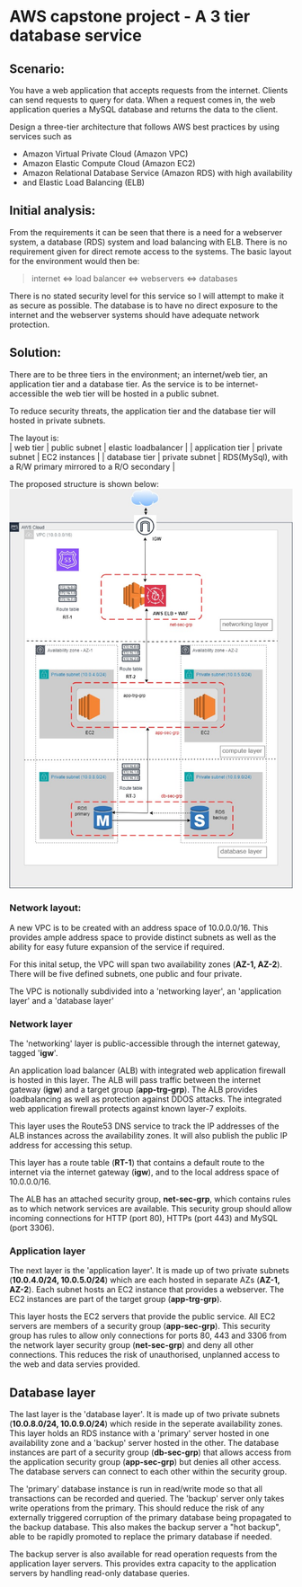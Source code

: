 # AWS capstone project - A 3 tier database service

## Scenario:
You have a web application that accepts requests from the internet. Clients can send requests to query for data. When a request comes in, the web application queries a MySQL database and returns the data to the client.

Design a three-tier architecture that follows AWS best practices by using services such as 
- Amazon Virtual Private Cloud (Amazon VPC)
- Amazon Elastic Compute Cloud (Amazon EC2)
- Amazon Relational Database Service (Amazon RDS) with high availability
- and Elastic Load Balancing (ELB)

## Initial analysis:
From the requirements it can be seen that there is a need for a webserver system, a database (RDS) system and load balancing with ELB. There is no requirement given for direct remote access to the systems. The basic layout for the environment would then be:

> internet <=> load balancer <=> webservers <=> databases

There is no stated security level for this service so I will attempt to make it as secure as possible. The database is to have no direct exposure to the internet and the webserver systems should have adequate network protection.

## Solution:
There are to be three tiers in the environment; an internet/web tier, an application tier and a database tier. As the service is to be internet-accessible the web tier will be hosted in a public subnet.

To reduce security threats, the application tier and the database tier will hosted in private subnets.

The layout is:<br>
| web tier | public subnet | elastic loadbalancer |
| application tier | private subnet | EC2 instances |
| database tier | private subnet | RDS(MySql), with a R/W primary mirrored to a R/O secondary |

The proposed structure is shown below:
![3 tier AWS structure](3tier.jpg)

### Network layout:
A new VPC is to be created with an address space of 10.0.0.0/16. This provides ample address space to provide distinct subnets as well as the ability for easy future expansion of the service if required.

For this inital setup, the VPC will span two availability zones (**AZ-1, AZ-2**). There will be five defined subnets, one public and four private.

The VPC is notionally subdivided into a 'networking layer', an 'application layer' and a 'database layer'

### Network layer
The 'networking' layer is public-accessible through the internet gateway, tagged '**igw**'.

An application load balancer (ALB) with integrated web application firewall is hosted in this layer. The ALB will pass traffic between the internet gateway (**igw**) and a target group (**app-trg-grp**). The ALB provides loadbalancing as well as protection against DDOS attacks. The integrated web application firewall protects against known layer-7 exploits.

This layer uses the Route53 DNS service to track the IP addresses of the ALB instances across the availability zones. It will also publish the public IP address for accessing this setup. 

This layer has a route table (**RT-1**) that contains a default route to the internet via the internet gateway (**igw**), and to the local address space of 10.0.0.0/16.

The ALB has an attached security group, **net-sec-grp**, which contains rules as to which network services are available. This security group should allow incoming connections for HTTP (port 80), HTTPs (port 443) and MySQL (port 3306).

### Application layer
The next layer is the 'application layer'. It is made up of two private subnets (**10.0.4.0/24, 10.0.5.0/24**) which are each hosted in separate AZs (**AZ-1, AZ-2**). Each subnet hosts an EC2 instance that provides a webserver. The EC2 instances are part of the target group (**app-trg-grp**).

This layer hosts the EC2 servers that provide the public service. All EC2 servers are members of a security group (**app-sec-grp**). This security group has rules to allow only connections for ports 80, 443 and 3306 from the network layer security group (**net-sec-grp**) and deny all other connections. This reduces the risk of unauthorised, unplanned access to the web and data servies provided.

## Database layer
The last layer is the 'database layer'. It is made up of two private subnets (**10.0.8.0/24, 10.0.9.0/24**) which reside in the seperate availability zones. This layer holds an RDS instance with a 'primary' server hosted in one availability zone and a 'backup' server hosted in the other. The database instances are part of a security group (**db-sec-grp**) that allows access from the application security group (**app-sec-grp**) but denies all other access. The database servers can connect to each other within the security group.

The 'primary' database instance is run in read/write mode so that all transactions can be recorded and queried. The 'backup' server only takes write operations from the primary. This should reduce the risk of any externally triggered corruption of the primary database being propagated to the backup database. This also makes the backup server a "hot backup", able to be rapidly promoted to replace the primary database if needed.

The backup server is also available for read operation requests from the application layer servers. This provides extra capacity to the application servers by handling read-only database queries.
